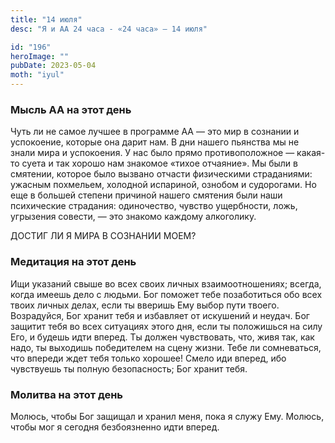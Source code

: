 ```yaml
---
title: "14 июля"
desc: "Я и АА 24 часа - «24 часа» — 14 июля"

id: "196"
heroImage: ""
pubDate: 2023-05-04
moth: "iyul"
---
```


### Мысль АА на этот день

Чуть ли не самое лучшее в программе АА — это мир в сознании и успокоение,
которые она дарит нам. В дни нашего пьянства мы не знали мира и успокоения. У
нас было прямо противоположное — какая-то суета и так хорошо нам знакомое
«тихое отчаяние». Мы были в смятении, которое было вызвано отчасти физическими
страданиями: ужасным похмельем, холодной испариной, ознобом и судорогами. Но
еще в большей степени причиной нашего смятения были наши психические
страдания: одиночество, чувство ущербности, ложь, угрызения совести, — это
знакомо каждому алкоголику.

ДОСТИГ ЛИ Я МИРА В СОЗНАНИИ МОЕМ?

### Медитация на этот день

Ищи указаний свыше во всех своих личных взаимоотношениях; всегда, когда имеешь
дело с людьми. Бог поможет тебе позаботиться обо всех твоих личных делах, если
ты вверишь Ему выбор пути твоего. Возрадуйся, Бог хранит тебя и избавляет от
искушений и неудач. Бог защитит тебя во всех ситуациях этого дня, если ты
положишься на силу Его, и будешь идти вперед. Ты должен чувствовать, что, живя
так, как надо, ты выходишь победителем на сцену жизни. Тебе ли сомневаться,
что впереди ждет тебя только хорошее! Смело иди вперед, ибо чувствуешь ты
полную безопасность; Бог хранит тебя.

### Молитва на этот день

Молюсь, чтобы Бог защищал и хранил меня, пока я служу Ему. Молюсь, чтобы мог я
сегодня безбоязненно идти вперед.
